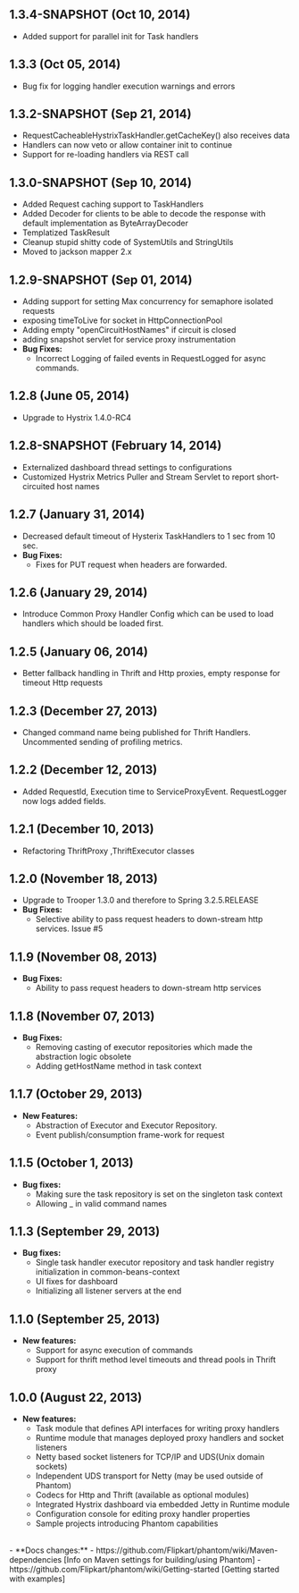 ## 1.3.4-SNAPSHOT (Oct 10, 2014)
- Added support for parallel init for Task handlers

## 1.3.3 (Oct 05, 2014)
- Bug fix for logging handler execution warnings and errors

## 1.3.2-SNAPSHOT (Sep 21, 2014)
- RequestCacheableHystrixTaskHandler.getCacheKey() also receives data
- Handlers can now veto or allow container init to continue
- Support for re-loading handlers via REST call

## 1.3.0-SNAPSHOT (Sep 10, 2014)
- Added Request caching support to TaskHandlers
- Added Decoder for clients to be able to decode the response with default implementation as ByteArrayDecoder
- Templatized TaskResult
- Cleanup stupid shitty code of SystemUtils and StringUtils
- Moved to jackson mapper 2.x

## 1.2.9-SNAPSHOT (Sep 01, 2014)
- Adding support for setting Max concurrency for semaphore isolated requests
- exposing timeToLive for socket in HttpConnectionPool
- Adding empty "openCircuitHostNames" if circuit is closed
- adding snapshot servlet for service proxy instrumentation
-  **Bug Fixes:**
    - Incorrect Logging of failed events in RequestLogged for async commands.


## 1.2.8 (June 05, 2014)
- Upgrade to Hystrix 1.4.0-RC4

## 1.2.8-SNAPSHOT (February 14, 2014)
- Externalized dashboard thread settings to configurations
- Customized Hystrix Metrics Puller and Stream Servlet to report short-circuited host names

## 1.2.7 (January 31, 2014)
- Decreased default timeout of Hysterix TaskHandlers to 1 sec from 10 sec.
- **Bug Fixes:**
    - Fixes for PUT request when headers are forwarded.

## 1.2.6 (January 29, 2014)
- Introduce Common Proxy Handler Config which can be used to load handlers which should be loaded first.

## 1.2.5 (January 06, 2014)
- Better fallback handling in Thrift and Http proxies, empty response for timeout Http requests

## 1.2.3 (December 27, 2013)
- Changed command name being published for Thrift Handlers. Uncommented sending of profiling metrics.

## 1.2.2 (December 12, 2013)
- Added RequestId, Execution time to ServiceProxyEvent. RequestLogger now logs added fields.

## 1.2.1 (December 10, 2013)
- Refactoring ThriftProxy ,ThriftExecutor classes

## 1.2.0 (November 18, 2013)
- Upgrade to Trooper 1.3.0 and therefore to Spring 3.2.5.RELEASE
- **Bug Fixes:**
  - Selective ability to pass request headers to down-stream http services. Issue #5
  
## 1.1.9 (November 08, 2013)
- **Bug Fixes:**
  - Ability to pass request headers to down-stream http services

## 1.1.8 (November 07, 2013)
- **Bug Fixes:**
  - Removing casting of executor repositories which made the abstraction logic obsolete
  - Adding getHostName method in task context

## 1.1.7 (October 29, 2013)
- **New Features:**
  - Abstraction of Executor and Executor Repository.
  - Event publish/consumption frame-work for request

## 1.1.5 (October 1, 2013)
- **Bug fixes:**
  - Making sure the task repository is set on the singleton task context
  - Allowing _ in valid command names


## 1.1.3 (September 29, 2013)
- **Bug fixes:**
  - Single task handler executor repository and task handler registry initialization in common-beans-context
  - UI fixes for dashboard
  - Initializing all listener servers at the end


## 1.1.0 (September 25, 2013)
- **New features:**
  - Support for async execution of commands
  - Support for thrift method level timeouts and thread pools in Thrift proxy


## 1.0.0 (August 22, 2013)
- **New features:**
  - Task module that defines API interfaces for writing proxy handlers
  - Runtime module that manages deployed proxy handlers and socket listeners
  - Netty based socket listeners for TCP/IP and UDS(Unix domain sockets)
  - Independent UDS transport for Netty (may be used outside of Phantom)
  - Codecs for Http and Thrift (available as optional modules)
  - Integrated Hystrix dashboard via embedded Jetty in Runtime module
  - Configuration console for editing proxy handler properties
  - Sample projects introducing Phantom capabilities
<br />
- **Docs changes:**  
  - https://github.com/Flipkart/phantom/wiki/Maven-dependencies [Info on Maven settings for building/using Phantom]
  - https://github.com/Flipkart/phantom/wiki/Getting-started [Getting started with examples]
